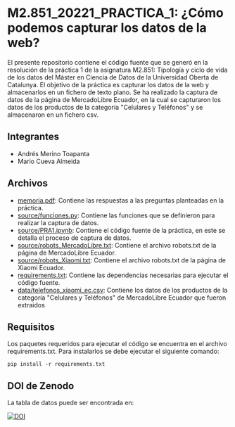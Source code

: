 # M2.851_20221_PRACTICA_1: ¿Cómo podemos capturar los datos de la web?

El presente repositorio contiene el código fuente que se generó en la resolución de la práctica 1 de la asignatura M2.851: Tipología y ciclo de vida de los datos del Máster en Ciencia de Datos de la Universidad Oberta de Catalunya. El objetivo de la práctica es capturar los datos de la web y almacenarlos en un fichero de texto plano. Se ha realizado la captura de datos de la página de MercadoLibre Ecuador, en la cual se capturaron los datos de los productos de la categoría "Celulares y Teléfonos" y se almacenaron en un fichero csv.

## Integrantes

- Andrés Merino Toapanta
- Mario Cueva Almeida

## Archivos

- [memoria.pdf](https://github.com/andres-merino/M2.851_20221_PRACTICA_1/blob/main/memoria.pdf): Contiene las respuestas a las preguntas planteadas en la práctica.
- [source/funciones.py](https://github.com/andres-merino/M2.851_20221_PRACTICA_1/blob/main/source/funciones.py): Contiene las funciones que se definieron para realizar la captura de datos.
- [source/PRA1.ipynb](https://github.com/andres-merino/M2.851_20221_PRACTICA_1/blob/main/source/PRA1.ipynb): Contiene el código fuente de la práctica, en este se detalla el proceso de captura de datos.
- [source/robots_MercadoLibre.txt](https://github.com/andres-merino/M2.851_20221_PRACTICA_1/blob/main/source/robots_MercadoLibre.txt): Contiene el archivo robots.txt de la página de MercadoLibre Ecuador.
- [source/robots_Xiaomi.txt](https://github.com/andres-merino/M2.851_20221_PRACTICA_1/blob/main/source/robots_Xiaomi.txt): Contiene el archivo robots.txt de la página de Xiaomi Ecuador.
- [requirements.txt](https://github.com/andres-merino/M2.851_20221_PRACTICA_1/blob/main/requirements.txt): Contiene las dependencias necesarias para ejecutar el código fuente.
- [data/telefonos_xiaomi_ec.csv](https://github.com/andres-merino/M2.851_20221_PRACTICA_1/blob/main/dataset/telefonos_xiaomi_ec.csv): Contiene los datos de los productos de la categoría "Celulares y Teléfonos" de MercadoLibre Ecuador que fueron extraidos

## Requisitos

Los paquetes requeridos para ejecutar el código se encuentra en el archivo requirements.txt. Para instalarlos se debe ejecutar el siguiente comando:
```
pip install -r requirements.txt
```


## DOI de Zenodo

La tabla de datos puede ser encontrada en:

[![DOI](https://zenodo.org/badge/DOI/10.5281/zenodo.7336315.svg)](https://doi.org/10.5281/zenodo.7336315)



